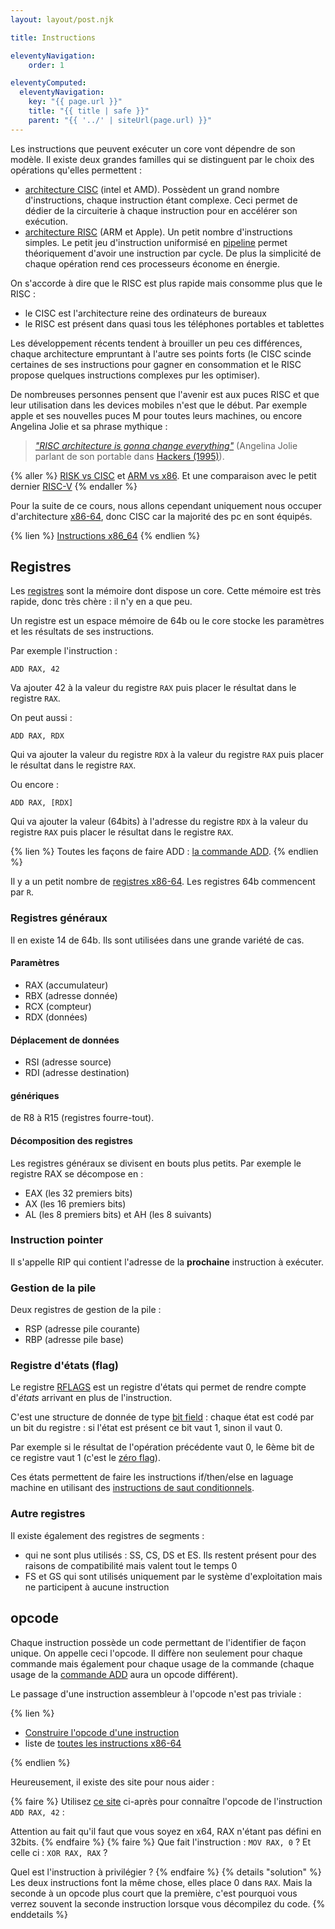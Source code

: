 ```yaml
---
layout: layout/post.njk

title: Instructions

eleventyNavigation:
    order: 1

eleventyComputed:
  eleventyNavigation:
    key: "{{ page.url }}"
    title: "{{ title | safe }}"
    parent: "{{ '../' | siteUrl(page.url) }}"
---
```


Les instructions que peuvent exécuter un core vont dépendre de son modèle. Il existe deux grandes familles qui se distinguent par le choix des opérations qu'elles permettent :

- [architecture CISC](https://fr.wikipedia.org/wiki/Microprocesseur_%C3%A0_jeu_d%27instruction_%C3%A9tendu) (intel et AMD). Possèdent un grand nombre d'instructions, chaque instruction étant complexe. Ceci permet de dédier de la circuiterie à chaque instruction pour en accélérer son exécution.
- [architecture RISC](https://fr.wikipedia.org/wiki/Processeur_%C3%A0_jeu_d%27instructions_r%C3%A9duit) (ARM et Apple). Un petit nombre d'instructions simples. Le petit jeu d'instruction uniformisé en [pipeline](https://en.wikipedia.org/wiki/Classic_RISC_pipeline) permet théoriquement d'avoir une instruction par cycle. De plus la simplicité de chaque opération rend ces processeurs économe en énergie.

On s'accorde à dire que le RISC est plus rapide mais consomme plus que le RISC :

- le CISC est l'architecture reine des ordinateurs de bureaux
- le RISC est présent dans quasi tous les téléphones portables et tablettes

Les développement récents tendent à brouiller un peu ces différences, chaque architecture empruntant à l'autre ses points forts (le CISC scinde certaines de ses instructions pour gagner en consommation et le RISC propose quelques instructions complexes pur les optimiser).

De nombreuses personnes pensent que l'avenir est aux puces RISC et que leur utilisation dans les devices mobiles n'est que le début. Par exemple apple et ses nouvelles puces M pour toutes leurs machines, ou encore Angelina Jolie et sa phrase mythique :

> [*"RISC architecture is gonna change everything"*](https://www.youtube.com/watch?v=yVo9_h3-zwQ) (Angelina Jolie parlant de son portable dans [Hackers (1995)](https://en.wikipedia.org/wiki/Hackers_(film))).

{% aller %}
[RISK vs CISC](https://www.youtube.com/watch?v=a4kgtygCZBc) et [ARM vs x86](https://www.youtube.com/watch?v=AADZo73yrq4). Et une comparaison avec le petit dernier [RISC-V](https://www.youtube.com/watch?v=Ps0JFsyX2fU)
{% endaller %}

Pour la suite de ce cours, nous allons cependant uniquement nous occuper d'architecture [x86-64](https://en.wikipedia.org/wiki/X86-64), donc CISC car la majorité des pc en sont équipés.

{% lien %}
[Instructions x86_64](https://www.felixcloutier.com/x86/)
{% endlien %}

## Registres

Les [registres](https://fr.wikipedia.org/wiki/Registre_de_processeur) sont la mémoire dont dispose un core. Cette mémoire est très rapide, donc très chère : il n'y en a que peu.

Un registre est un espace mémoire de 64b ou le core stocke les paramètres et les résultats de ses instructions.

Par exemple l'instruction :

```
ADD RAX, 42
```

Va ajouter 42 à la valeur du registre `RAX` puis placer le résultat dans le registre `RAX`.

On peut aussi :

```
ADD RAX, RDX
```

Qui va ajouter la valeur du registre `RDX` à la valeur du registre `RAX` puis placer le résultat dans le registre `RAX`.

Ou encore :

```
ADD RAX, [RDX]
```

Qui va ajouter la valeur (64bits) à l'adresse du registre `RDX` à la valeur du registre `RAX` puis placer le résultat dans le registre `RAX`.

{% lien %}
Toutes les façons de faire ADD : [la commande ADD](https://www.felixcloutier.com/x86/add).
{% endlien %}

Il y a un petit nombre de [registres x86-64](https://en.wikibooks.org/wiki/X86_Assembly/X86_Architecture#x86_Architecture). Les registres 64b commencent par `R`.

### Registres généraux

Il en existe 14 de 64b. Ils sont utilisées dans une grande variété de cas.

#### Paramètres

- RAX (accumulateur)
- RBX (adresse donnée)
- RCX (compteur)
- RDX (données)

#### Déplacement de données

- RSI (adresse source)
- RDI (adresse destination)

#### génériques

de R8 à R15 (registres fourre-tout).

#### Décomposition des registres

Les registres généraux se divisent en bouts plus petits. Par exemple le registre RAX se décompose en :

- EAX (les 32 premiers bits)
- AX (les 16 premiers bits)
- AL (les 8 premiers bits) et AH (les 8 suivants)

### Instruction pointer

Il s'appelle RIP qui contient l'adresse de la **prochaine** instruction à exécuter.

### Gestion de la pile

Deux registres de gestion de la pile :

- RSP (adresse pile courante)
- RBP (adresse pile base)

### Registre d'états (flag)

Le registre [RFLAGS](https://en.wikipedia.org/wiki/FLAGS_register) est un registre d'états qui permet de rendre compte d'*états* arrivant en plus de l'instruction.

C'est une structure de donnée de type [bit field](https://en.wikipedia.org/wiki/Bit_field) : chaque état est codé par un bit du registre : si l'état est présent ce bit vaut 1, sinon il vaut 0.

Par exemple si le résultat de l'opération précédente vaut 0, le 6ème bit de ce registre vaut 1 (c'est le [zéro flag](https://en.wikipedia.org/wiki/Zero_flag)).

Ces états permettent de faire les instructions if/then/else en laguage machine en utilisant des [instructions de saut conditionnels](https://www.felixcloutier.com/x86/jcc).

### Autre registres

Il existe également des registres de segments :

- qui ne sont plus utilisés : SS, CS, DS et ES.  Ils restent présent pour des raisons de compatibilité mais valent tout le temps 0
- FS et GS qui sont utilisés uniquement par le système d'exploitation mais ne participent à aucune instruction

## opcode

Chaque instruction possède un code permettant de l'identifier de façon unique. On appelle ceci l'opcode. Il diffère non seulement pour chaque commande mais également pour chaque usage de la commande (chaque usage de la [commande ADD](https://www.felixcloutier.com/x86/add) aura un opcode différent).

Le passage d'une instruction assembleur à l'opcode n'est pas triviale :

{% lien %}

- [Construire l'opcode d'une instruction](https://wiki.osdev.org/X86-64_Instruction_Encoding)
- liste de [toutes les instructions x86-64](http://ref.x86asm.net/)

{% endlien %}

Heureusement, il existe des site pour nous aider :

{% faire %}
Utilisez [ce site](https://defuse.ca/online-x86-assembler.htm) ci-après pour connaître l'opcode de l'instruction `ADD RAX, 42` :

Attention au fait qu'il faut que vous soyez en x64, RAX n'étant pas défini en 32bits.
{% endfaire %}
{% faire %}
Que fait l'instruction : `MOV RAX, 0` ? Et celle ci : `XOR RAX, RAX` ?

Quel est l'instruction à privilégier ?
{% endfaire %}
{% details "solution" %}
Les deux instructions font la même chose, elles place 0 dans `RAX`. Mais la seconde à un opcode plus court que la première, c'est pourquoi vous verrez souvent la seconde instruction lorsque vous décompilez du code.
{% enddetails %}
